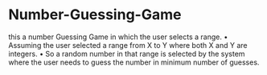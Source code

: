 # Number-Guessing-Game
this a number Guessing Game in which the user selects a range.  • Assuming the user selected a range from X to Y where both X and Y are integers.  • So a random number in that range is selected by the system where the user needs to guess  the number in minimum number of guesses.
